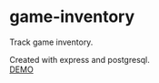 # game-inventory
Track game inventory.

Created with express and postgresql.  
[DEMO](https://rocky-shelf-43502.herokuapp.com/)
